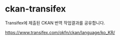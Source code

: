 # ckan-transifex
Transifex에 제출된 CKAN 번역 작업결과를 공유합니다.

https://www.transifex.com/okfn/ckan/language/ko_KR/

